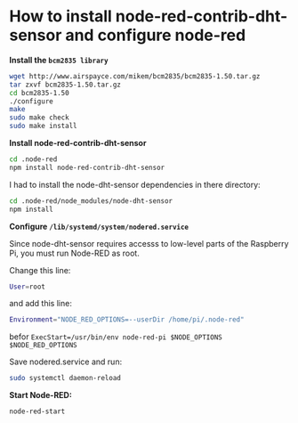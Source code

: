 # How to install node-red-contrib-dht-sensor and configure node-red

**Install the `bcm2835 library`**

```sh
wget http://www.airspayce.com/mikem/bcm2835/bcm2835-1.50.tar.gz
tar zxvf bcm2835-1.50.tar.gz
cd bcm2835-1.50
./configure
make
sudo make check
sudo make install
```

**Install node-red-contrib-dht-sensor**

```sh
cd .node-red
npm install node-red-contrib-dht-sensor
```

I had to install the node-dht-sensor dependencies in there directory:

```sh
cd .node-red/node_modules/node-dht-sensor
npm install
```

**Configure `/lib/systemd/system/nodered.service`**

Since node-dht-sensor requires accesss to low-level parts of the Raspberry Pi, you must run Node-RED as root.

Change this line:

```sh
User=root
```
and add this line:

```sh
Environment="NODE_RED_OPTIONS=--userDir /home/pi/.node-red"
```

befor `ExecStart=/usr/bin/env node-red-pi $NODE_OPTIONS $NODE_RED_OPTIONS`

Save nodered.service and run:

```sh
sudo systemctl daemon-reload
```

**Start Node-RED:**

```sh
node-red-start
```
